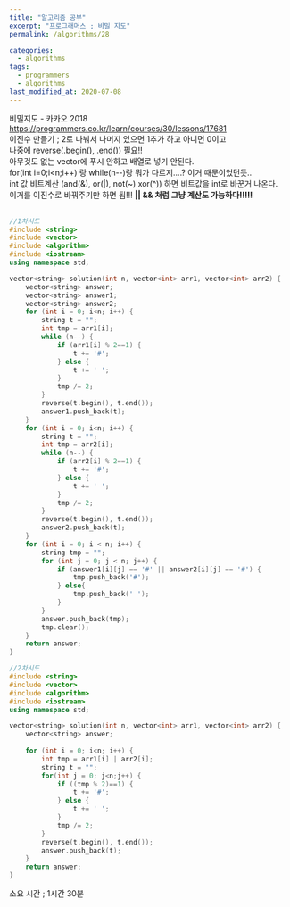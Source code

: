 ```yaml
---
title: "알고리즘 공부"
excerpt: "프로그래머스 ; 비밀 지도"
permalink: /algorithms/28

categories:
  - algorithms
tags:
  - programmers
  - algorithms
last_modified_at: 2020-07-08
---
```

비밀지도 - 카카오 2018  
<https://programmers.co.kr/learn/courses/30/lessons/17681>  
 이진수 만들기 ; 2로 나눠서 나머지 있으면 1추가 하고 아니면 0이고  
 나중에 reverse(.begin(), .end()) 필요!!  
아무것도 없는 vector에 푸시 안하고 배열로 넣기 안된다.  
for(int i=0;i<n;i++) 랑 while(n--)랑 뭐가 다르지....? 이거 때문이었던듯..  
int 값 비트계산 (and(&), or(|), not(~) xor(^)) 하면 비트값을 int로 바꾼거 나온다.  
이거를 이진수로 바꿔주기만 하면 됨!!!
**|| && 처럼 그냥 계산도 가능하다!!!!!**  
<br>

```cpp
//1차시도
#include <string>
#include <vector>
#include <algorithm>
#include <iostream>
using namespace std;

vector<string> solution(int n, vector<int> arr1, vector<int> arr2) {
    vector<string> answer;
    vector<string> answer1;
    vector<string> answer2;
    for (int i = 0; i<n; i++) {
        string t = "";
        int tmp = arr1[i];
        while (n--) {
            if (arr1[i] % 2==1) {
                t += '#';
            } else {
                t += ' ';
            }
            tmp /= 2;
        }
        reverse(t.begin(), t.end());
        answer1.push_back(t);
    }
    for (int i = 0; i<n; i++) {
        string t = "";
        int tmp = arr2[i];
        while (n--) {
            if (arr2[i] % 2==1) {
                t += '#';
            } else {
                t += ' ';
            }
            tmp /= 2;
        }
        reverse(t.begin(), t.end());
        answer2.push_back(t);
    }
    for (int i = 0; i < n; i++) {
        string tmp = "";
        for (int j = 0; j < n; j++) {
            if (answer1[i][j] == '#' || answer2[i][j] == '#') {
                tmp.push_back('#');
            } else{
                tmp.push_back(' ');
            }
        }
        answer.push_back(tmp);
        tmp.clear();
    }
    return answer;
}
```

```cpp
//2차시도
#include <string>
#include <vector>
#include <algorithm>
#include <iostream>
using namespace std;

vector<string> solution(int n, vector<int> arr1, vector<int> arr2) {
    vector<string> answer;
        
    for (int i = 0; i<n; i++) {
        int tmp = arr1[i] | arr2[i];
        string t = "";
        for(int j = 0; j<n;j++) {
            if ((tmp % 2)==1) {
                t += '#';
            } else {
                t += ' ';
            }
            tmp /= 2;
        }
        reverse(t.begin(), t.end());
        answer.push_back(t);
    }
    return answer;
}
```
소요 시간 ; 1시간 30분